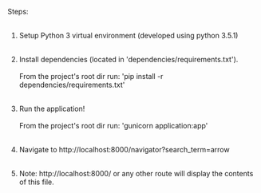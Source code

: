 Steps: <br><br>

1)  Setup Python 3 virtual environment (developed using python 3.5.1) <br><br>

2)  Install dependencies (located in 'dependencies/requirements.txt'). <br><br>
    From the project's root dir run: 'pip install -r dependencies/requirements.txt' <br><br>

3)  Run the application! <br><br>
    From the project's root dir run: 'gunicorn application:app' <br><br>

4)  Navigate to http://localhost:8000/navigator?search_term=arrow <br><br>

5)  Note: http://localhost:8000/ or any other route will display the contents of this file.
